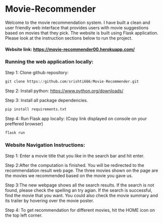 # Movie-Recommender

Welcome to the movie recommendation system. I have built a clean and user friendly web interface that provides users with movie suggestions based on movies that they pick. The website is built using Flask application. Please look at the instruction sections below to run the project. 

#### Website link: https://movie-recommender00.herokuapp.com/

### Running the web application locally: 

Step 1: Clone github repository:
```python
git clone https://github.com/srishti666/Movie-Recommender.git 
```

Step 2: Install python:
 https://www.python.org/downloads/


Step 3: Install all package dependencies.
```python
pip install requirements.txt
```


Step 4: Run Flask app locally: (Copy link displayed on console on your preffered browser)
```python
flask run
```


### Website Navigation Instructions:
Step 1: Enter a movie title that you like in the search bar and hit enter.

Step 2:After the computation is finished. You will be redirected to the recommendation result web page. The three movies shown on the page are the movies we recommended based on the movie you gave us. 

Step 3:The new webpage shows all the search results. If the search is not found, please check the spelling an try agian. If the search is successful, find the movie that you want. You could also check the movie summary and its trailer by hovering over the movie poster.

Step 4: To get recommendation for different movies, hit the HOME icon on the top left corner.



